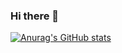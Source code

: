 ### Hi there 👋

[![Anurag's GitHub stats](https://github-readme-stats.vercel.app/api?username=nixbytes&langs_count=8)](https://github.com/anuraghazra/github-readme-stats)
<!--
**nixbytes/nixbytes** is a ✨ _special_ ✨ repository because its `README.md` (this file) appears on your GitHub profile.

Here are some ideas to get you started:

- 🔭 I’m currently working on ...
- 🌱 I’m currently learning ...
- 👯 I’m looking to collaborate on ...
- 🤔 I’m looking for help with ...
- 💬 Ask me about ...
- 📫 How to reach me: ...
- 😄 Pronouns: ...
- ⚡ Fun fact: ...
-->
